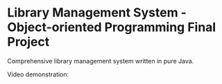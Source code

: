 # Library Management System - Object-oriented Programming Final Project
Comprehensive library management system written in pure Java.

Video demonstration:

